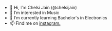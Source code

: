 - 👋 Hi, I’m Chelsi Jain (@chelsijain)
- 👀 I’m interested in Music
- 🌱 I’m currently learning Bachelor's in Electronics
- 📫 Find me on [instagram.](https://instagram.com/c_h_e_l_s_17)

<!---
chelsijain/chelsijain is a ✨ special ✨ repository because its `README.md` (this file) appears on your GitHub profile.
You can click the Preview link to take a look at your changes.
--->
